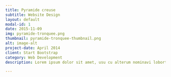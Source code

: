 ```yaml
---
title: Pyramide creuse
subtitle: Website Design
layout: default
modal-id: 1
date: 2015-11-09
img: pyramide-tronquee.png
thumbnail: pyramide-tronquee-thumbnail.png
alt: image-alt
project-date: April 2014
client: Start Bootstrap
category: Web Development
description: Lorem ipsum dolor sit amet, usu cu alterum nominavi lobortis. At duo novum diceret. Tantas apeirian vix et, usu sanctus postulant inciderint ut, populo diceret necessitatibus in vim. Cu eum dicam feugiat noluisse.

---
```

